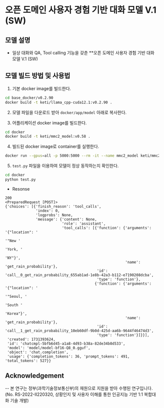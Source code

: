 # 오픈 도메인 사용자 경험 기반 대화 모델 V.1 (SW)

## 모델 설명
- 일상 대화와 QA, Tool calling 기능을 갖춘 **오픈 도메인 사용자 경험 기반 대화 모델 V.1 (SW)

## 모델 빌드 방법 및 사용법

1. 기본 docker image를 빌드한다.

```bash
cd base_docker/v0.2.90
docker build -t keti/llama_cpp-cuda12.1:v0.2.90 .
```

2. 모델 파일을 다운로드 받아 `docker/app/model` 아래로 복사한다.


3. 어플리케이션 docker image를 빌드한다.

```bash
cd docker
docker build -t keti/mmc2_model:v0.58 .
```

4. 빌드된 docker image로 container를 실행한다.
```bash
docker run --gpus=all -p 5000:5000 --rm -it --name mmc2_model keti/mmc2_model:v0.58
```

5. `test.py` 파일을 이용하여 모델이 정상 동작하는지 확인한다.

```bash
cd docker
python test.py
```

- Resonse
```
200
<PreparedRequest [POST]>
{'choices': [{'finish_reason': 'tool_calls',
              'index': 0,
              'logprobs': None,
              'message': {'content': None,
                          'role': 'assistant',
                          'tool_calls': [{'function': {'arguments': '{"location": '
                                                                    '"New '
                                                                    'York, '
                                                                    'NY"}',
                                                       'name': 'get_rain_probability'},
                                          'id': 'call__0_get_rain_probability_655ab1ad-1e8b-42a3-b112-e7190208dcba',
                                          'type': 'function'},
                                         {'function': {'arguments': '{"location": '
                                                                    '"Seoul, '
                                                                    'South '
                                                                    'Korea"}',
                                                       'name': 'get_rain_probability'},
                                          'id': 'call__1_get_rain_probability_10eb60df-9b0d-425d-aa6b-9644f46474d3',
                                          'type': 'function'}]}}],
 'created': 1731393624,
 'id': 'chatcmpl-5bfb6d45-a1a8-4d93-b38a-82de34b0d533',
 'model': 'model/model-bf16-Q8_0.gguf',
 'object': 'chat.completion',
 'usage': {'completion_tokens': 36, 'prompt_tokens': 491, 'total_tokens': 527}}
```


## Acknowledgement
--
본 연구는 정부(과학기술정보통신부)의 재원으로 지원을 받아 수행된 연구입니다. (No. RS-2022-II220320, 상황인지 및 사용자 이해를 통한 인공지능 기반 1:1 복합대화 기술 개발)


